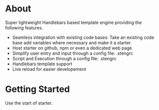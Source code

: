 # About
Super lightweight Handlebars based template engine providing the following features. 
* Seamless integration with existing code bases: Take an existing code base add variables where necessary and make it a starter.
* Host starter on github, npm or even a dedicated web page
* Simplify user entry and input through a config file: .stengrc
* Script and Execution through a config file: .stengrc 
* Handlebars template support
* Live reload for easier developement

# Getting Started
Use the start of starter.
